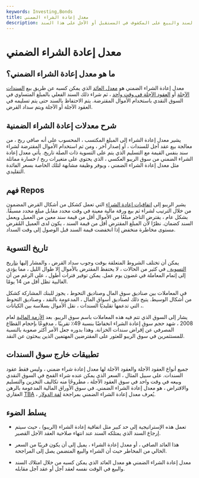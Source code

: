 ```yaml
---
keywords: Investing,Bonds
title: معدل إعادة الشراء الضمني
description: يتم حساب معدل إعادة الشراء الضمني عن طريق امتلاك السند والبيع على المكشوف في المستقبل أو الآجل على هذا السند.
---
```


# معدل إعادة الشراء الضمني
## ما هو معدل إعادة الشراء الضمني؟

معدل إعادة الشراء الضمني هو [معدل العائد](/rateofreturn) الذي يمكن كسبه عن طريق بيع [السندات الآجلة](/bondfutures) أو [العقود الآجلة في وقت واحد](/forwardcontract) ، ثم شراء ذلك السند الفعلي بالمبلغ المتساوي في السوق النقدي باستخدام الأموال المقترضة. يتم الاحتفاظ بالسند حتى يتم تسليمه في العقود الآجلة أو الآجلة ويتم سداد القرض.

## شرح معدلات إعادة الشراء الضمنية

يشير معدل إعادة الشراء إلى المبلغ المكتسب ، المحسوب على أنه صافي ربح ، من معالجة بيع عقد آجل للسندات ، أو إصدار آخر ، ومن ثم استخدام الأموال المقترضة لشراء سند بنفس القيمة مع التسليم الذي يتم على التسوية ذات الصلة تاريخ. يأتي معدل إعادة الشراء الضمني من سوق الريبو العكسي ، الذي يحتوي على متغيرات ربح / خسارة مماثلة مثل معدل إعادة الشراء الضمني ، ويوفر وظيفة مشابهة لتلك الخاصة بسعر الفائدة التقليدي.

## فهم Repos

يشير الريبو إلى [اتفاقيات إعادة الشراء](/repurchaseagreement) التي تعمل كشكل من أشكال القرض المضمون من خلال الترتيب لشراء ثم بيع ورقة مالية معينة في وقت محدد مقابل مبلغ محدد مسبقًا. بشكل عام ، يقترض التاجر مبلغًا من الأموال أقل من قيمة سند معين من العميل ويعمل السند كضمان. نظرًا لأن المبلغ المقترض أقل من قيمة السند ، يكون لدى العميل المُقرض مستوى مخاطرة منخفض إذا انخفضت قيمة السند قبل الوصول إلى وقت السداد.

## تاريخ التسوية

يمكن أن تختلف الشروط المتعلقة بوقت وجوب سداد القرض ، والمشار إليها [بتاريخ التسوية .](/settlementdate) في كثير من الحالات ، لا يحتفظ المقترض بالأموال إلا طوال الليل ، مما يؤدي إلى إتمام المعاملة في غضون يوم عمل. يمكن توفير فترات أطول ، على الرغم من أن الغالبية تظل أقل من 14 يومًا.

في المعاملات بين صناديق سوق المال وصناديق التحوط ، يجوز للبنك المشاركة كشكل من أشكال الوسيط. يتيح ذلك لصناديق أسواق المال ، المدعومة بالنقد ، وصناديق التحوط ، التي تدعمها تقليديًا السندات ، نقل الأموال بسلاسة بين الكيانات.

يشار إلى السوق الذي تتم فيه هذه المعاملات باسم سوق الريبو. بعد [الأزمة المالية](/financial-crisis) لعام 2008 ، شهد حجم سوق إعادة الشراء انخفاضًا بنسبة 49٪ تقريبًا ، مدفوعًا بإحجام القطاع المصرفي عن إقراض سندات الخزانة. وهذا بدوره جعل الأمر أكثر صعوبة بالنسبة للمستثمرين في سوق الريبو للعثور على المقترضين المهتمين الذين يبحثون عن النقد.

## تطبيقات خارج سوق السندات

جميع أنواع العقود الآجلة والعقود الآجلة لها معدل إعادة شراء ضمني ، وليس فقط عقود السندات. على سبيل المثال ، السعر الذي يمكن عنده شراء القمح في السوق النقدي وبيعه في وقت واحد في سوق العقود الآجلة ، مطروحًا منه تكاليف التخزين والتسليم والاقتراض ، هو معدل إعادة الشراء الضمني. في سوق الأوراق المالية المدعومة بالرهن العقاري [TBA](/tba) ، يُعرف معدل إعادة الشراء الضمني بمراجحة [لفة الدولار](/dollarroll).

## يسلط الضوء

- تعمل هذه الإستراتيجية إلى حد كبير مثل اتفاقية إعادة الشراء (الريبو) ، حيث سيتم إرجاع السند الذي يمتلكه السند عند انتهاء صلاحية العقد الآجل القصير.

- هذا العائد الصافي ، أو معدل إعادة الشراء ، يميل إلى أن يكون قريبًا من السعر الخالي من المخاطر حيث أن الشراء والبيع المتضمن يصل إلى المراجحة.

- معدل إعادة الشراء الضمني هو معدل العائد الذي يمكن كسبه من خلال امتلاك السند والبيع في الوقت نفسه لعقد آجل أو عقد آجل مقابله.

